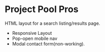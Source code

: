 # Project Pool Pros

HTML layout for a search listing/results page. 
- Responsive Layout
- Pop-open mobile nav
- Modal contact form(non-working).
